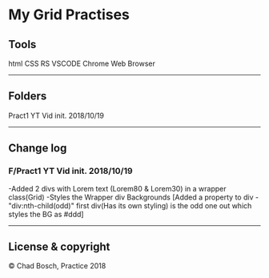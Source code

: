 # My Grid Practises

## Tools

 html
 CSS
 RS
 VSCODE
 Chrome Web Browser

---

##  Folders

Pract1 YT Vid init. 2018/10/19

---

## Change log
### F/Pract1 YT Vid init. 2018/10/19

-Added 2 divs with Lorem text (Lorem80 & Lorem30) in a wrapper class(Grid)
-Styles the Wrapper div Backgrounds [Added a property to div - "div:nth-child(odd)"  first div(Has its own styling) is the odd one out which styles the BG as #ddd]

---

## License & copyright

&copy; Chad Bosch, Practice 2018




